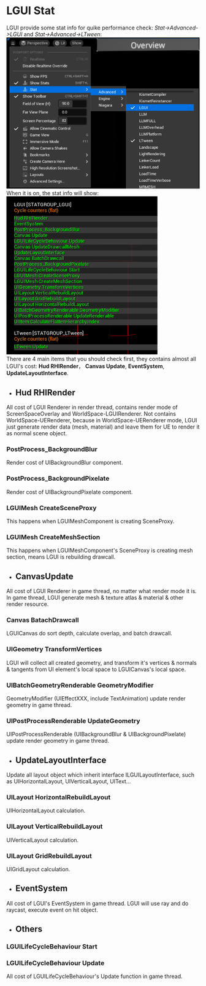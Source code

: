 # LGUI Stat
LGUI provide some stat info for quike performance check: *Stat->Advanced->LGUI* and *Stat->Advanced->LTween*:  
![](./TurnOnStat.png)  
When it is on, the stat info will show:  
![](./StatItems.png)  
There are 4 main items that you should check first, they contains almost all LGUI's cost: **Hud RHIRender**， **Canvas Update**, **EventSystem**, **UpdateLayoutInterface**.

- ## Hud RHIRender
All cost of LGUI Renderer in render thread, contains render mode of ScreenSpaceOverlay and WorldSpace-LGUIRenderer. Not contains WorldSpace-UERenderer, because in WorldSpace-UERenderer mode, LGUI just generate render data (mesh, material) and leave them for UE to render it as normal scene object.

### PostProcess_BackgroundBlur
Render cost of UIBackgroundBlur component.
### PostProcess_BackgroundPixelate
Render cost of UIBackgroundPixelate component.
### LGUIMesh CreateSceneProxy
This happens when LGUIMeshComponent is creating SceneProxy.  
### LGUIMesh CreateMeshSection
This happens when LGUIMeshComponent's SceneProxy is creating mesh section, means LGUI is rebuilding drawcall.  

- ## CanvasUpdate
All cost of LGUI Renderer in game thread, no matter what render mode it is. In game thread, LGUI generate mesh & texture atlas & material & other render resource.

### Canvas BatachDrawcall
LGUICanvas do sort depth, calculate overlap, and batch drawcall.
### UIGeometry TransformVertices
LGUI will collect all created geometry, and transform it's vertices & normals & tangents from UI element's local space to LGUICanvas's local space.  
### UIBatchGeometryRenderable GeometryModifier
GeometryModifier (UIEffectXXX, include TextAnimation) update render geometry in game thread.
### UIPostProcessRenderable UpdateGeometry
UIPostProcessRenderable (UIBackgroundBlur & UIBackgroundPixelate) update render geometry in game thread.

- ## UpdateLayoutInterface
Update all layout object which inherit interface ILGUILayoutInterface, such as UIHorizontalLayout, UIVerticalLayout, UIText...  
### UILayout HorizontalRebuildLayout
UIHorizontalLayout calculation.  
### UILayout VerticalRebuildLayout
UIVerticalLayout calculation.  
### UILayout GridRebuildLayout
UIGridLayout calculation.  

- ## EventSystem
All cost of LGUI's EventSystem in game thread. LGUI will use ray and do raycast, execute event on hit object.

- ## Others
### LGUILifeCycleBehaviour Start
### LGUILifeCycleBehaviour Update
All cost of LGUILifeCycleBehaviour's Update function in game thread.  
